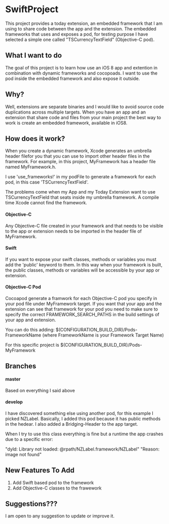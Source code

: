 # SwiftProject
This project provides a today extension, an embedded framework that I am using to share code between the app and the extension.
The embedded frameworks that uses and exposes a pod, for testing purpose I have selected a simple one called "TSCurrencyTextField" (Objective-C pod).

## What I want to do 
The goal of this project is to learn how use an iOS 8 app and extention in combination with dynamic frameworks and cocopoads.
I want to use the pod inside the embedded framework and also expose it outside. 


## Why?
Well, extensions are separate binaries and I would like to avoid source code duplications across multiple targets. 
When you have an app and an extension that share code and files from your main project the best way to work is create an embedded framework, available in iOS8. 

## How does it work? 
When you create a dynamic framework, Xcode generates an umbrella header filefor you that you can use to import other header files in the framework. For example, in this project, MyFramework has a header file named MyFramework.h.

I use 'use_frameworks!' in my podFile to generate a framework for each pod, in this case 'TSCurrencyTextField'.

The problems come when my App and my Today Extension want to use TSCurrencyTextField that seats inside my umbrella framework.
A compile time Xcode cannot find the framework.

#### Objective-C
Any Objective-C file created in your framework and that needs to be visible to the app or extension needs to be imported in the header file of MyFramework.

#### Swift
If you want to expose your swift classes, methods or variables you must add the 'public' keyword to them. 
In this way when your framework is built, the public classes, methods or variables will be accessible by your app or extension.

#### Objective-C Pod
Cocoapod generate a framwork for each Objective-C pod you specify in your pod file under MyFramework target. 
If you want that your app and the extension can see that framework for your pod you need to make sure to specify the correct FRAMEWORK_SEARCH_PATHS in the build settings of your app and extension.
 		 
You can do this adding: $(CONFIGURATION_BUILD_DIR)/Pods-FrameworkName (where FrameworkName is your Framework Target Name)

For this specific project is $(CONFIGURATION_BUILD_DIR)/Pods-MyFramework

## Branches

#### master
Based on everything I said above

#### develop
I have discovered something else using another pod, for this example I picked NZLabel.
Basically, I added this pod because it has public methods in the hedear. 
I also added a Bridging-Header to the app target. 

When I try to use this class everything is fine but a runtime the app crashes due to a specific error:

"dyld: Library not loaded: @rpath/NZLabel.framework/NZLabel"
"Reason: image not found"

## New Features To Add

1. Add Swift based pod to the framework
2. Add Objective-C classes to the frawework

## Suggestions???

I am open to any suggestion to update or improve it.



